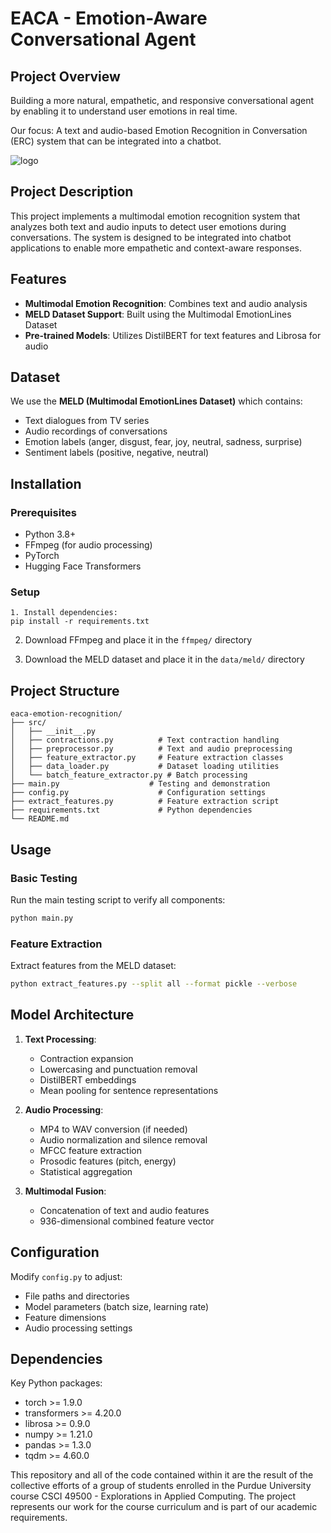 # EACA - Emotion-Aware Conversational Agent

## Project Overview
Building a more natural, empathetic, and responsive conversational agent by enabling it to understand user emotions in real time.

Our focus: A text and audio-based Emotion Recognition in Conversation (ERC) system that can be integrated into a chatbot.

![logo](logo.png)

## Project Description
This project implements a multimodal emotion recognition system that analyzes both text and audio inputs to detect user emotions during conversations. The system is designed to be integrated into chatbot applications to enable more empathetic and context-aware responses.

## Features
- **Multimodal Emotion Recognition**: Combines text and audio analysis
- **MELD Dataset Support**: Built using the Multimodal EmotionLines Dataset
- **Pre-trained Models**: Utilizes DistilBERT for text features and Librosa for audio

## Dataset
We use the **MELD (Multimodal EmotionLines Dataset)** which contains:
- Text dialogues from TV series
- Audio recordings of conversations
- Emotion labels (anger, disgust, fear, joy, neutral, sadness, surprise)
- Sentiment labels (positive, negative, neutral)

## Installation

### Prerequisites
- Python 3.8+
- FFmpeg (for audio processing)
- PyTorch
- Hugging Face Transformers

### Setup
```
1. Install dependencies:
pip install -r requirements.txt
```

2. Download FFmpeg and place it in the `ffmpeg/` directory

3. Download the MELD dataset and place it in the `data/meld/` directory

## Project Structure
```
eaca-emotion-recognition/
├── src/
│   ├── __init__.py
│   ├── contractions.py          # Text contraction handling
│   ├── preprocessor.py          # Text and audio preprocessing
│   ├── feature_extractor.py     # Feature extraction classes
│   ├── data_loader.py           # Dataset loading utilities
│   └── batch_feature_extractor.py # Batch processing
├── main.py                    # Testing and demonstration
├── config.py                    # Configuration settings
├── extract_features.py          # Feature extraction script
├── requirements.txt             # Python dependencies
└── README.md
```

## Usage

### Basic Testing
Run the main testing script to verify all components:
```bash
python main.py
```

### Feature Extraction
Extract features from the MELD dataset:
```bash
python extract_features.py --split all --format pickle --verbose
```

## Model Architecture
1. **Text Processing**:
   - Contraction expansion
   - Lowercasing and punctuation removal
   - DistilBERT embeddings
   - Mean pooling for sentence representations

2. **Audio Processing**:
   - MP4 to WAV conversion (if needed)
   - Audio normalization and silence removal
   - MFCC feature extraction
   - Prosodic features (pitch, energy)
   - Statistical aggregation

3. **Multimodal Fusion**:
   - Concatenation of text and audio features
   - 936-dimensional combined feature vector

## Configuration
Modify `config.py` to adjust:
- File paths and directories
- Model parameters (batch size, learning rate)
- Feature dimensions
- Audio processing settings

## Dependencies
Key Python packages:
- torch >= 1.9.0
- transformers >= 4.20.0
- librosa >= 0.9.0
- numpy >= 1.21.0
- pandas >= 1.3.0
- tqdm >= 4.60.0

This repository and all of the code contained within it are the result of the collective efforts of a group of students enrolled in the Purdue University course CSCI 49500 - Explorations in Applied Computing. The project represents our work for the course curriculum and is part of our academic requirements.
